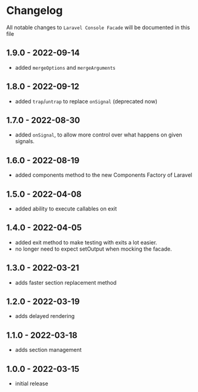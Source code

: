 # Changelog

All notable changes to `Laravel Console Facade` will be documented in this file

## 1.9.0 - 2022-09-14
- added `mergeOptions` and `mergeArguments`

## 1.8.0 - 2022-09-12
- added `trap`/`untrap` to replace `onSignal` (deprecated now)

## 1.7.0 - 2022-08-30
- added `onSignal`, to allow more control over what happens on given signals.

## 1.6.0 - 2022-08-19
- added components method to the new Components Factory of Laravel

## 1.5.0 - 2022-04-08
- added ability to execute callables on exit 

## 1.4.0 - 2022-04-05
- added exit method to make testing with exits a lot easier.
- no longer need to expect setOutput when mocking the facade.

## 1.3.0 - 2022-03-21
- adds faster section replacement method

## 1.2.0 - 2022-03-19

- adds delayed rendering

## 1.1.0 - 2022-03-18

- adds section management

## 1.0.0 - 2022-03-15

- initial release
